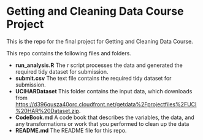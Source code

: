 # Getting and Cleaning Data Course Project
This is the repo for the final project for Getting and Cleaning Data Course.

This repo contains the following files and folders. 
* **run_analysis.R** The r script processes the data and generated the required tidy dataset for submission. 
* **submit.csv** The text file contains the required tidy dataset for submission. 
* **UCIHARDataset** This folder contains the input data, which downloads from https://d396qusza40orc.cloudfront.net/getdata%2Fprojectfiles%2FUCI%20HAR%20Dataset.zip. 
* **CodeBook.md** A code book that describes the variables, the data, and any transformations or work that you performed to clean up the data
* **README.md** The README file for this repo. 
